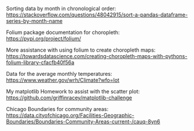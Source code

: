 Sorting data by month in chronological order:
https://stackoverflow.com/questions/48042915/sort-a-pandas-dataframe-series-by-month-name

Folium package documentation for choropleth:
https://pypi.org/project/folium/

More assistance with using folium to create choropleth maps:
https://towardsdatascience.com/creating-choropleth-maps-with-pythons-folium-library-cfacfb40f56a

Data for the average monthly temperatures:
https://www.weather.gov/wrh/Climate?wfo=lot

My matplotlib Homework to assist with the scatter plot:
https://github.com/griffinracey/matplotlib-challenge

Chicago Boundaries for community areas:
https://data.cityofchicago.org/Facilities-Geographic-Boundaries/Boundaries-Community-Areas-current-/cauq-8yn6